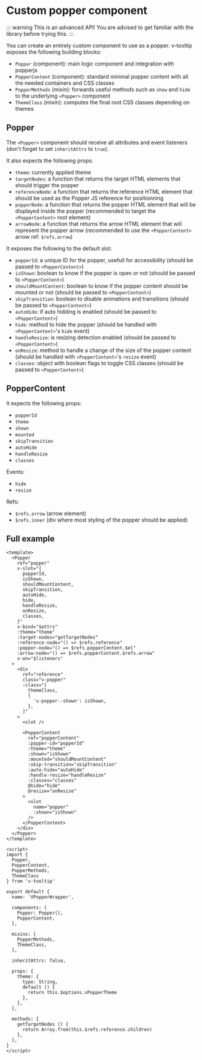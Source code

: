 
# Custom popper component

::: warning
This is an advanced API! You are advised to get familiar with the library before trying this.
:::

You can create an entirely custom component to use as a popper. v-tooltip exposes the following building blocks:

- `Popper` (component): main logic component and integration with popperjs
- `PopperContent` (component): standard minimal popper content with all the needed containers and CSS classes
- `PopperMethods` (mixin): forwards useful methods such as `show` and `hide` to the underlying `<Popper>` component
- `ThemeClass` (mixin): computes the final root CSS classes depending on themes

## Popper

The `<Popper>` component should receive all attributes and event listeners (don't forget to set `inheritAttrs` to `true`).

It also expects the following props:

- `theme`: currently applied theme
- `targetNodes`: a function that returns the target HTML elements that should trigger the popper
- `referenceNode`: a function that returns the reference HTML element that should be used as the Popper JS reference for positionning
- `popperNode`: a function that returns the popper HTML element that will be displayed inside the popper (recommended to target the `<PopperContent>` root element)
- `arrowNode`: a function that returns the arrow HTML element that will represent the popper arrow (recommended to use the `<PopperContent>` arrow ref: `$refs.arrow`)

It exposes the following to the default slot:

- `popperId`: a unique ID for the popper, usefull for accessibility (should be passed to `<PopperContent>`)
- `isShown`: boolean to know if the popper is open or not (should be passed to `<PopperContent>`)
- `shouldMountContent`: boolean to know if the popper content should be mounted or not (should be passed to `<PopperContent>`)
- `skipTransition`: boolean to disable animations and transitions (should be passed to `<PopperContent>`)
- `autoHide`: if auto hidding is enabled (should be passed to `<PopperContent>`)
- `hide`: method to hide the popper (should be handled with `<PopperContent>`'s `hide` event)
- `handleResize`: is resizing detection enabled (should be passed to `<PopperContent>`)
- `onResize`: method to handle a change of the size of the popper content (should be handled with `<PopperContent>`'s `resize` event)
- `classes`: object with boolean flags to toggle CSS classes (should be passed to `<PopperContent>`)

## PopperContent

It expects the following props:

- `popperId`
- `theme`
- `shown`
- `mounted`
- `skipTransition`
- `autoHide`
- `handleResize`
- `classes`

Events:

- `hide`
- `resize`

Refs:

- `$refs.arrow` (arrow element)
- `$refs.inner` (div where most styling of the popper should be applied)

## Full example

```vue
<template>
  <Popper
    ref="popper"
    v-slot="{
      popperId,
      isShown,
      shouldMountContent,
      skipTransition,
      autoHide,
      hide,
      handleResize,
      onResize,
      classes,
    }"
    v-bind="$attrs"
    :theme="theme"
    :target-nodes="getTargetNodes"
    :reference-node="() => $refs.reference"
    :popper-node="() => $refs.popperContent.$el"
    :arrow-node="() => $refs.popperContent.$refs.arrow"
    v-on="$listeners"
  >
    <div
      ref="reference"
      class="v-popper"
      :class="[
        themeClass,
        {
          'v-popper--shown': isShown,
        },
      ]"
    >
      <slot />

      <PopperContent
        ref="popperContent"
        :popper-id="popperId"
        :theme="theme"
        :shown="isShown"
        :mounted="shouldMountContent"
        :skip-transition="skipTransition"
        :auto-hide="autoHide"
        :handle-resize="handleResize"
        :classes="classes"
        @hide="hide"
        @resize="onResize"
      >
        <slot
          name="popper"
          :shown="isShown"
        />
      </PopperContent>
    </div>
  </Popper>
</template>

<script>
import {
  Popper,
  PopperContent,
  PopperMethods,
  ThemeClass
} from 'v-tooltip'

export default {
  name: 'VPopperWrapper',

  components: {
    Popper: Popper(),
    PopperContent,
  },

  mixins: [
    PopperMethods,
    ThemeClass,
  ],

  inheritAttrs: false,

  props: {
    theme: {
      type: String,
      default () {
        return this.$options.vPopperTheme
      },
    },
  },

  methods: {
    getTargetNodes () {
      return Array.from(this.$refs.reference.children)
    },
  },
}
</script>
```
